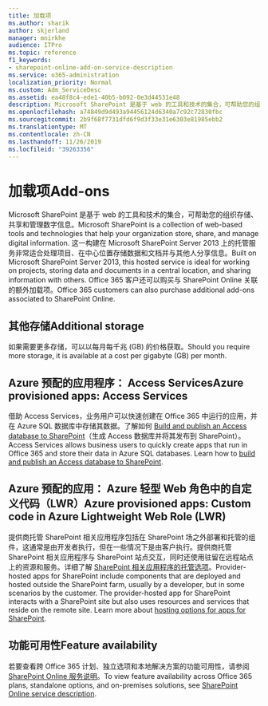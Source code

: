 ```yaml
---
title: 加载项
ms.author: sharik
author: skjerland
manager: mnirkhe
audience: ITPro
ms.topic: reference
f1_keywords:
- sharepoint-online-add-on-service-description
ms.service: o365-administration
localization_priority: Normal
ms.custom: Adm_ServiceDesc
ms.assetid: ea48f8c4-ede1-40b5-b092-0e3d44531e48
description: Microsoft SharePoint 是基于 web 的工具和技术的集合，可帮助您的组织存储、共享和管理数字信息。 这一构建在 Microsoft SharePoint Server 2013 上的托管服务非常适合处理项目、在中心位置存储数据和文档并与其他人分享信息。 Office 365 客户还可以购买与 SharePoint Online 关联的额外加载项。
ms.openlocfilehash: a74849d9d493a94456124d6340a7c92c72830fbc
ms.sourcegitcommit: 2b9f68f7731dfd6f9d3f33e31e6303e81985ebb2
ms.translationtype: MT
ms.contentlocale: zh-CN
ms.lasthandoff: 11/26/2019
ms.locfileid: "39263356"
---
```

# <a name="add-ons"></a><span data-ttu-id="dfc0c-105">加载项</span><span class="sxs-lookup"><span data-stu-id="dfc0c-105">Add-ons</span></span>

<span data-ttu-id="dfc0c-106">Microsoft SharePoint 是基于 web 的工具和技术的集合，可帮助您的组织存储、共享和管理数字信息。</span><span class="sxs-lookup"><span data-stu-id="dfc0c-106">Microsoft SharePoint is a collection of web-based tools and technologies that help your organization store, share, and manage digital information.</span></span> <span data-ttu-id="dfc0c-107">这一构建在 Microsoft SharePoint Server 2013 上的托管服务非常适合处理项目、在中心位置存储数据和文档并与其他人分享信息。</span><span class="sxs-lookup"><span data-stu-id="dfc0c-107">Built on Microsoft SharePoint Server 2013, this hosted service is ideal for working on projects, storing data and documents in a central location, and sharing information with others.</span></span> <span data-ttu-id="dfc0c-108">Office 365 客户还可以购买与 SharePoint Online 关联的额外加载项。</span><span class="sxs-lookup"><span data-stu-id="dfc0c-108">Office 365 customers can also purchase additional add-ons associated to SharePoint Online.</span></span>
  
## <a name="additional-storage"></a><span data-ttu-id="dfc0c-109">其他存储</span><span class="sxs-lookup"><span data-stu-id="dfc0c-109">Additional storage</span></span>

<span data-ttu-id="dfc0c-110">如果需要更多存储，可以以每月每千兆 (GB) 的价格获取。</span><span class="sxs-lookup"><span data-stu-id="dfc0c-110">Should you require more storage, it is available at a cost per gigabyte (GB) per month.</span></span>
  
## <a name="azure-provisioned-apps-access-services"></a><span data-ttu-id="dfc0c-111">Azure 预配的应用程序： Access Services</span><span class="sxs-lookup"><span data-stu-id="dfc0c-111">Azure provisioned apps: Access Services</span></span>

<span data-ttu-id="dfc0c-p103">借助 Access Services，业务用户可以快速创建在 Office 365 中运行的应用，并在 Azure SQL 数据库中存储其数据。了解如何 [Build and publish an Access database to SharePoint](https://go.microsoft.com/fwlink/p/?LinkID=393754)（生成 Access 数据库并将其发布到 SharePoint）。</span><span class="sxs-lookup"><span data-stu-id="dfc0c-p103">Access Services allows business users to quickly create apps that run in Office 365 and store their data in Azure SQL databases. Learn how to [build and publish an Access database to SharePoint](https://go.microsoft.com/fwlink/p/?LinkID=393754).</span></span>
  
## <a name="azure-provisioned-apps-custom-code-in-azure-lightweight-web-role-lwr"></a><span data-ttu-id="dfc0c-114">Azure 预配的应用： Azure 轻型 Web 角色中的自定义代码（LWR）</span><span class="sxs-lookup"><span data-stu-id="dfc0c-114">Azure provisioned apps: Custom code in Azure Lightweight Web Role (LWR)</span></span>

<span data-ttu-id="dfc0c-p104">提供商托管 SharePoint 相关应用程序包括在 SharePoint 场之外部署和托管的组件，这通常是由开发者执行，但在一些情况下是由客户执行。提供商托管 SharePoint 相关应用程序与 SharePoint 站点交互，同时还使用驻留在远程站点上的资源和服务。详细了解 [SharePoint 相关应用程序的托管选项](https://go.microsoft.com/fwlink/?LinkId=271314)。</span><span class="sxs-lookup"><span data-stu-id="dfc0c-p104">Provider-hosted apps for SharePoint include components that are deployed and hosted outside the SharePoint farm, usually by a developer, but in some scenarios by the customer. The provider-hosted app for SharePoint interacts with a SharePoint site but also uses resources and services that reside on the remote site. Learn more about [hosting options for apps for SharePoint](https://go.microsoft.com/fwlink/?LinkId=271314).</span></span>
  
## <a name="feature-availability"></a><span data-ttu-id="dfc0c-118">功能可用性</span><span class="sxs-lookup"><span data-stu-id="dfc0c-118">Feature availability</span></span>

<span data-ttu-id="dfc0c-119">若要查看跨 Office 365 计划、独立选项和本地解决方案的功能可用性，请参阅[SharePoint Online 服务说明](sharepoint-online-service-description.md)。</span><span class="sxs-lookup"><span data-stu-id="dfc0c-119">To view feature availability across Office 365 plans, standalone options, and on-premises solutions, see [SharePoint Online service description](sharepoint-online-service-description.md).</span></span>
  